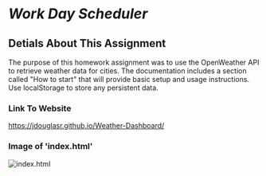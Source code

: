 # __*Work Day Scheduler*__

## __Detials About This Assignment__
The purpose of this homework assignment was to use the OpenWeather API to retrieve weather data for cities. The documentation includes a section called "How to start" that will provide basic setup and usage instructions. Use localStorage to store any persistent data.

### __Link To Website__
https://jdouglasr.github.io/Weather-Dashboard/


### __Image of 'index.html'__
![index.html](/img/weather-dashboard.png)
